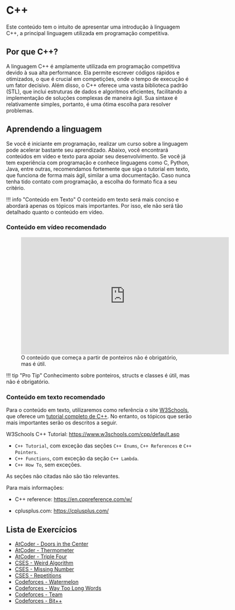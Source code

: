 # C++

Este conteúdo tem o intuito de apresentar uma introdução à linguagem C++, a principal linguagem utilizada em programação competitiva.

## Por que C++?

A linguagem C++ é amplamente utilizada em programação competitiva devido à sua alta performance. Ela permite escrever códigos rápidos e otimizados, o que é crucial em competições, onde o tempo de execução é um fator decisivo. Além disso, o C++ oferece uma vasta biblioteca padrão (STL), que inclui estruturas de dados e algoritmos eficientes, facilitando a implementação de soluções complexas de maneira ágil. Sua sintaxe é relativamente simples, portanto, é uma ótima escolha para resolver problemas.

## Aprendendo a linguagem

Se você é iniciante em programação, realizar um curso sobre a linguagem pode acelerar bastante seu aprendizado. Abaixo, você encontrará conteúdos em vídeo e texto para apoiar seu desenvolvimento. Se você já tem experiência com programação e conhece linguagens como C, Python, Java, entre outras, recomendamos fortemente que siga o tutorial em texto, que funciona de forma mais ágil, similar a uma documentação. Caso nunca tenha tido contato com programação, a escolha do formato fica a seu critério.

!!! info "Conteúdo em Texto"
    O conteúdo em texto será mais conciso e abordará apenas os tópicos mais importantes. Por isso, ele não será tão detalhado quanto o conteúdo em vídeo.

### Conteúdo em vídeo recomendado

<figure markdown="span" class="left-caption">
  <iframe width="560" height="315" src="https://www.youtube.com/embed/vLnPwxZdW4Y?si=AaBkJppx_BZzpRQK" title="YouTube video player" frameborder="0" allow="accelerometer; autoplay; clipboard-write; encrypted-media; gyroscope; picture-in-picture; web-share" referrerpolicy="strict-origin-when-cross-origin" allowfullscreen></iframe>
  <figcaption>O conteúdo que começa a partir de ponteiros não é obrigatório, mas é útil.</figcaption>
</figure>

!!! tip "Pro Tip"
    Conhecimento sobre ponteiros, structs e classes é útil, mas não é obrigatório.

### Conteúdo em texto recomendado

Para o conteúdo em texto, utilizaremos como referência o site <a href="https://www.w3schools.com/" target="_blank">W3Schools</a>, que oferece um <a href="https://www.w3schools.com/cpp/default.asp" target="_blank">tutorial completo de C++</a>. No entanto, os tópicos que serão mais importantes serão os descritos a seguir.

W3Schools C++ Tutorial: <a href="https://www.w3schools.com/cpp/default.asp" target="_blank">https://www.w3schools.com/cpp/default.asp</a>

- ``C++ Tutorial``, com exceção das seções ``C++ Enums``, ``C++ References`` e ``C++ Pointers``.
- ``C++ Functions``, com exceção da seção ``C++ Lambda``.
- ``C++ How To``, sem exceções.

As seções não citadas não são tão relevantes.

Para mais informações: 

- C++ reference: <a href="https://en.cppreference.com/w/" target="_blank">https://en.cppreference.com/w/</a>

- cplusplus.com: <a href="https://cplusplus.com/" target="_blank">https://cplusplus.com/</a>

## Lista de Exercícios

- <a href="https://atcoder.jp/contests/abc398/tasks/abc398_a" target="_blank">AtCoder - Doors in the Center</a>
- <a href="https://atcoder.jp/contests/abc397/tasks/abc397_a" target="_blank">AtCoder - Thermometer</a>
- <a href="https://atcoder.jp/contests/abc396/tasks/abc396_a" target="_blank">AtCoder - Triple Four</a>
- <a href="https://cses.fi/problemset/task/1068" target="_blank">CSES - Weird Algorithm</a>
- <a href="https://cses.fi/problemset/task/1083" target="_blank">CSES - Missing Number</a>
- <a href="https://cses.fi/problemset/task/1069" target="_blank">CSES - Repetitions</a>
- <a href="https://codeforces.com/problemset/problem/4/A" target="_blank">Codeforces - Watermelon</a>
- <a href="https://codeforces.com/problemset/problem/71/A" target="_blank">Codeforces - Way Too Long Words</a>
- <a href="https://codeforces.com/problemset/problem/231/A" target="_blank">Codeforces - Team</a>
- <a href="https://codeforces.com/problemset/problem/282/A" target="_blank">Codeforces - Bit++</a>
